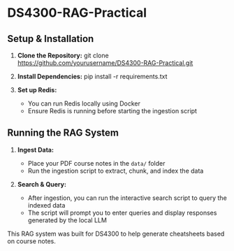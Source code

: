 # DS4300-RAG-Practical

## Setup & Installation

1. **Clone the Repository:**
    git clone https://github.com/yourusername/DS4300-RAG-Practical.git

2. **Install Dependencies:**
    pip install -r requirements.txt

3. **Set up Redis:**
    - You can run Redis locally using Docker
    - Ensure Redis is running before starting the ingestion script

## Running the RAG System

1. **Ingest Data:**
   - Place your PDF course notes in the `data/` folder
   - Run the ingestion script to extract, chunk, and index the data

2. **Search & Query:**
   - After ingestion, you can run the interactive search script to query the indexed data
   - The script will prompt you to enter queries and display responses generated by the local LLM


This RAG system was built for DS4300 to help generate cheatsheets based on course notes.